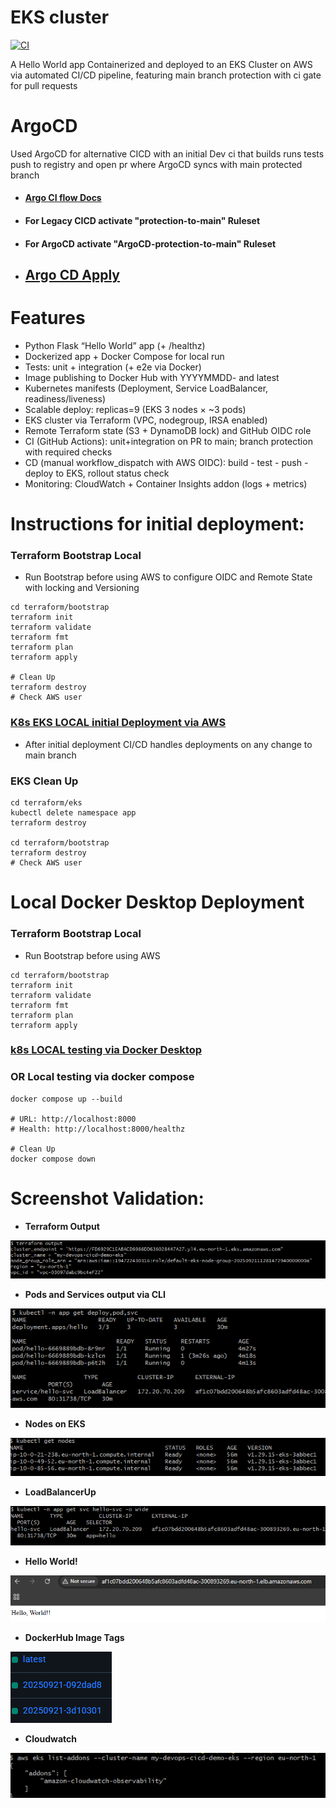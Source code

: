 # EKS cluster
[![CI](https://github.com/s1natex/devops-cicd-demo/actions/workflows/ci.yml/badge.svg?branch=main)](https://github.com/s1natex/devops-cicd-demo/actions/workflows/ci.yml)

A Hello World app Containerized and deployed to an EKS Cluster on AWS via automated CI/CD pipeline, featuring main branch protection with ci gate for pull requests

# ArgoCD
Used ArgoCD for alternative CICD with an initial Dev ci that builds runs tests push to registry and open pr where ArgoCD syncs with main protected branch

- #### [Argo CI flow Docs](.github/workflows/Argo-CI.md)
- #### For Legacy CICD activate "protection-to-main" Ruleset
- #### For ArgoCD activate "ArgoCD-protection-to-main" Ruleset

- ## [Argo CD Apply](./argo/ArgoCD.md)

# Features
- Python Flask “Hello World” app (+ /healthz)
- Dockerized app + Docker Compose for local run
- Tests: unit + integration (+ e2e via Docker)
- Image publishing to Docker Hub with YYYYMMDD-<shortSHA> and latest
- Kubernetes manifests (Deployment, Service LoadBalancer, readiness/liveness)
- Scalable deploy: replicas=9 (EKS 3 nodes × ~3 pods)
- EKS cluster via Terraform (VPC, nodegroup, IRSA enabled)
- Remote Terraform state (S3 + DynamoDB lock) and GitHub OIDC role
- CI (GitHub Actions): unit+integration on PR to main; branch protection with required checks
- CD (manual workflow_dispatch with AWS OIDC): build - test - push - deploy to EKS, rollout status check
- Monitoring: CloudWatch + Container Insights addon (logs + metrics)

# Instructions for initial deployment:
### Terraform Bootstrap Local
- Run Bootstrap before using AWS to configure OIDC and Remote State with locking and Versioning
```
cd terraform/bootstrap
terraform init
terraform validate
terraform fmt
terraform plan
terraform apply

# Clean Up
terraform destroy
# Check AWS user
```
### [K8s EKS LOCAL initial Deployment via AWS](./k8s/EksTest.md)
- After initial deployment CI/CD handles deployments on any change to main branch
### EKS Clean Up
```
cd terraform/eks
kubectl delete namespace app
terraform destroy

cd terraform/bootstrap
terraform destroy
# Check AWS user
```
# Local Docker Desktop Deployment
### Terraform Bootstrap Local
- Run Bootstrap before using AWS
```
cd terraform/bootstrap
terraform init
terraform validate
terraform fmt
terraform plan
terraform apply
```
### [k8s LOCAL testing via Docker Desktop](./k8s/LocalTest.md)
### OR Local testing via docker compose
```
docker compose up --build

# URL: http://localhost:8000
# Health: http://localhost:8000/healthz

# Clean Up
docker compose down
```
# Screenshot Validation:
- **Terraform Output**

![Terraform Output](./media/terraformoutput.png)

- **Pods and Services output via CLI**

![Pods and Services output via CLI](./media/podssvc.png)

- **Nodes on EKS**

![EKS nodes ready](./media/nodesup.png)

- **LoadBalancerUp**

![LoadBalancerUp](./media/lbup.png)

- **Hello World!**

![Hello!](./media/hello.png)

- **DockerHub Image Tags**

![DockerHub](./media/dockerhubimagetags.png)

- **Cloudwatch**

![Cloudwatch](./media/cloudwatch.png)
